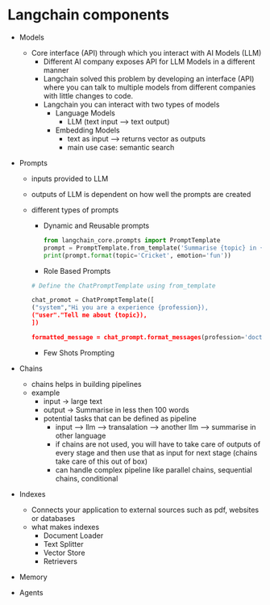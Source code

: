 # Langchain components

- Models
  - Core interface (API) through which you interact with AI Models (LLM)
    - Different AI company exposes API for LLM Models in a different manner
    - Langchain solved this problem by developing an interface (API) where you can talk to multiple models from different companies with little changes to code.
    - Langchain you can interact with two types of models
      - Language Models
        - LLM (text input --> text output)
      - Embedding Models
        - text as input --> returns vector as outputs
        - main use case: semantic search
          
- Prompts
  - inputs provided to LLM
  - outputs of LLM is dependent on how well the prompts are created
  - different types of prompts
    
    - Dynamic and Reusable prompts
      ```python
      from langchain_core.prompts import PromptTemplate
      prompt = PromptTemplate.from_template('Summarise {topic} in {emotion} tone')
      print(prompt.format(topic='Cricket', emotion='fun'))
      ```
      
    - Role Based Prompts
     ```python
     # Define the ChatPromptTemplate using from_template

     chat_promot = ChatPromptTemplate([
    ("system","Hi you are a experience {profession}),
    ("user"."Tell me about {topic}),
     ])

     formatted_message = chat_prompt.format_messages(profession='doctor',topic='viral fever')
     ```
    - Few Shots Prompting
      
- Chains
  - chains helps in building pipelines
  - example
    - input -> large text
    - output -> Summarise in less then 100 words
    - potential tasks that can be defined as pipeline
      - input --> llm --> transalation --> another llm --> summarise in other language
      - if chains are not used, you will have to take care of outputs of every stage and then use that as input for next stage (chains take care of this out of box)
      - can handle complex pipeline like parallel chains, sequential chains, conditional

- Indexes
  - Connects your application to external sources such as pdf, websites or databases
  - what makes indexes
    - Document Loader
    - Text Splitter
    - Vector Store
    - Retrievers
      
- Memory

- Agents
